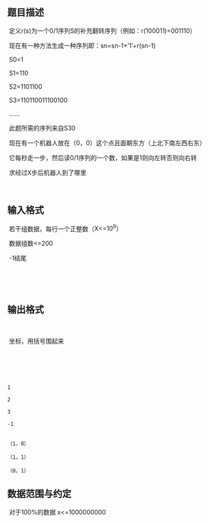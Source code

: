 ## 题目描述

<div>
  定义<span>r(s)为一个0/1序列S的补充翻转序列（例如：r(100011)=001110）</span>
</div> 
<div>
  现在有一种方法生成一种序列即：<span>sn=sn-1+’1’+r(sn-1)</span>
</div> 
<div>
  S0=1
</div> 
<div>
  S1=110
</div> 
<div>
  S2=1101100
</div> 
<div>
  S3=110110011100100
</div> 
<div>
  ……
</div> 
<div>
  此题所需的序列来自<span>S30</span>
</div> 
<div>
  现在有一个机器人放在（<span>0，0）这个点且面朝东方（上北下南左西右东）</span>
</div> 
<div>
  它每秒走一步，然后读<span>0/1序列的一个数，如果是1则向左转否则向右转</span>
</div> 
<div>
  求经过<span>X步后机器人到了哪里</span>
</div> 
<div>
  
</div>

## 输入格式

<div>
  若干组数据，每行一个正整数（<span>X<=10<sup>9</sup>）</span>
</div> 
<div>
  数据组数<span><=200</span>
</div> 
<div>
  -1结尾
</div> 
<div>
  
</div> 
<div>
  
</div>

## 输出格式

<p> </p> 
<div>
  坐标，用括号围起来
</div> 
<div>
  
</div> 
<div>
  
</div>

```input1
1
2
3
-1
```
```output1
（1，0）
（1，1）
（0，1）
```
## 数据范围与约定

<p> 对于100%的数据 x<=1000000000</p>

